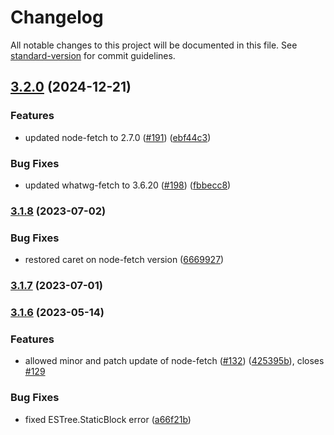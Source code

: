 # Changelog

All notable changes to this project will be documented in this file. See [standard-version](https://github.com/conventional-changelog/standard-version) for commit guidelines.

## [3.2.0](https://github.com/lquixada/cross-fetch/compare/v3.1.8...v3.2.0) (2024-12-21)


### Features

* updated node-fetch to 2.7.0 ([#191](https://github.com/lquixada/cross-fetch/issues/191)) ([ebf44c3](https://github.com/lquixada/cross-fetch/commit/ebf44c303c2dbda25f0f1f7e5af814ee038c280c))


### Bug Fixes

* updated whatwg-fetch to 3.6.20 ([#198](https://github.com/lquixada/cross-fetch/issues/198)) ([fbbecc8](https://github.com/lquixada/cross-fetch/commit/fbbecc86ec558e704682c822c53e9d48b0851141))

### [3.1.8](https://github.com/lquixada/cross-fetch/compare/v3.1.7...v3.1.8) (2023-07-02)


### Bug Fixes

* restored caret on node-fetch version ([6669927](https://github.com/lquixada/cross-fetch/commit/666992742ef7cbc9a405189f05e0bea4ebbe11fa))

### [3.1.7](https://github.com/lquixada/cross-fetch/compare/v3.1.7-test.1...v3.1.7) (2023-07-01)

### [3.1.6](https://github.com/lquixada/cross-fetch/compare/v3.1.5...v3.1.6) (2023-05-14)


### Features

* allowed minor and patch update of node-fetch ([#132](https://github.com/lquixada/cross-fetch/issues/132)) ([425395b](https://github.com/lquixada/cross-fetch/commit/425395ba80c04fee670e0fc3b8e81ca416ff6e1a)), closes [#129](https://github.com/lquixada/cross-fetch/issues/129)


### Bug Fixes

* fixed ESTree.StaticBlock error ([a66f21b](https://github.com/lquixada/cross-fetch/commit/a66f21bc3aec60907f5fa61efb1ca3af17f17550))
